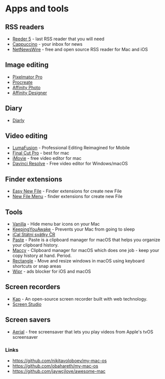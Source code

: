 # Apps and tools


## RSS readers

- [Reeder 5](https://reederapp.com/) - last RSS reader that you will need
- [Cappuccino](https://cappuccinoapp.com/) - your inbox for news
- [NetNewsWire](https://netnewswire.com/) - free and open source RSS reader for Mac and iOS 

## Image editing

* [Pixelmator Pro](https://www.pixelmator.com/pro/)
* [Procreate](https://procreate.art/)
* [Affinity Photo](https://affinity.serif.com/en-gb/photo/)
* [Affinity Designer](https://affinity.serif.com/en-gb/designer/)

## Diary

* [Diarly](https://diarly.app/)

## Video editing

* [LumaFusion](https://luma-touch.com/) - Professional Editing Reimagined for Mobile
* [Final Cut Pro](https://www.apple.com/final-cut-pro/) - best for mac
* [iMovie](https://www.apple.com/imovie/) - free video editor for mac
* [Davinci Resolve](https://www.blackmagicdesign.com/products/davinciresolve/) - Free video editor for Windows/macOS

## Finder extensions

* [Easy New File](https://itunes.apple.com/us/app/easy-new-file/id1162194131?ls=1&mt=12) - Finder extensions for create new File
* [New File Menu](https://itunes.apple.com/us/app/new-file-menu/id1064959555) - finder extensions for create new File

## Tools

* [Vanilla](https://matthewpalmer.net/vanilla/) - Hide menu bar icons on your Mac
* [KeepingYouAwake](https://keepingyouawake.app/) -  Prevents your Mac from going to sleep
* [iCal Státní svátky ČR](webcal://www.google.com/calendar/ical/czech__cs%40holiday.calendar.google.com/public/basic.ics)
* [Paste](https://pasteapp.me/) - Paste is a clipboard manager for macOS that helps you organize your clipboard history.
* [Maccy](https://maccy.app/) - Clipboard manager for macOS which does one job - keep your copy history at hand. Period.
* [Rectangle](https://rectangleapp.com/) - Move and resize windows in macOS using keyboard shortcuts or snap areas
* [Wipr](https://giorgiocalderolla.com/wipr.html) - ads blocker for iOS and macOS

## Screen recorders

* [Kap](https://getkap.co/) - An open-source screen recorder built with web technology.
* [Screen Studio](https://www.screen.studio/)

## Screen savers
* [Aerial](https://aerialscreensaver.github.io) - free screensaver that lets you play videos from Apple's tvOS screensaver
### Links

* https://github.com/nikitavoloboev/my-mac-os
* https://github.com/obahareth/my-mac-os
* https://github.com/jaywcjlove/awesome-mac

